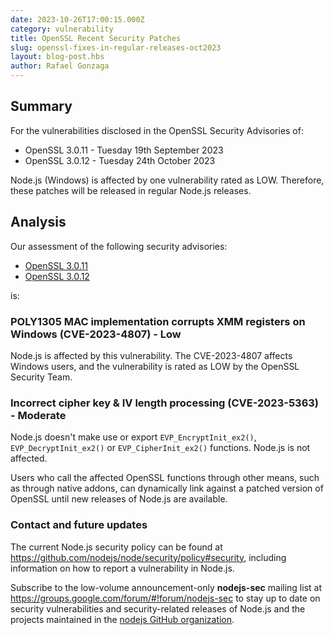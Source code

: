 ```yaml
---
date: 2023-10-26T17:00:15.000Z
category: vulnerability
title: OpenSSL Recent Security Patches
slug: openssl-fixes-in-regular-releases-oct2023
layout: blog-post.hbs
author: Rafael Gonzaga
---
```


## Summary

For the vulnerabilities disclosed in the OpenSSL Security Advisories of:

- OpenSSL 3.0.11 - Tuesday 19th September 2023
- OpenSSL 3.0.12 - Tuesday 24th October 2023

Node.js (Windows) is affected by one vulnerability rated as LOW.
Therefore, these patches will be released in regular Node.js releases.

## Analysis

Our assessment of the following security advisories:

- [OpenSSL 3.0.11](https://mta.openssl.org/pipermail/openssl-announce/2023-September/000273.html)
- [OpenSSL 3.0.12](https://mta.openssl.org/pipermail/openssl-announce/2023-October/000282.html)

is:

### POLY1305 MAC implementation corrupts XMM registers on Windows (CVE-2023-4807) - Low

Node.js is affected by this vulnerability. The CVE-2023-4807
affects Windows users, and the vulnerability is rated as LOW by the OpenSSL
Security Team.

### Incorrect cipher key & IV length processing (CVE-2023-5363) - Moderate

Node.js doesn't make use or export `EVP_EncryptInit_ex2()`, `EVP_DecryptInit_ex2()` or
`EVP_CipherInit_ex2()` functions. Node.js is not affected.

Users who call the affected OpenSSL functions through other means,
such as through native addons, can dynamically link against a patched version of OpenSSL
until new releases of Node.js are available.

### Contact and future updates

The current Node.js security policy can be found at <https://github.com/nodejs/node/security/policy#security>,
including information on how to report a vulnerability in Node.js.

Subscribe to the low-volume announcement-only **nodejs-sec** mailing list at
https://groups.google.com/forum/#!forum/nodejs-sec to stay up to date on
security vulnerabilities and security-related releases of Node.js and the
projects maintained in the
[nodejs GitHub organization](https://github.com/nodejs).

